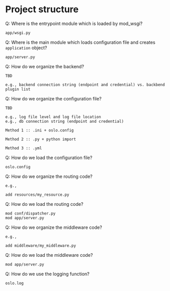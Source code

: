 # Project structure

Q: Where is the entrypoint module which is loaded by mod_wsgi?

```
app/wsgi.py
```

Q: Where is the main module which loads configuration file and creates `application` object?

```
app/server.py
```

Q: How do we organize the backend?

```
TBD

e.g., backend connection string (endpoint and credential) vs. backbend plugin list
```

Q: How do we organize the configuration file?

```
TBD

e.g., log file level and log file location
e.g., db connection string (endpoint and credential)

Method 1 :: .ini + oslo.config

Method 2 :: .py + python import

Method 3 :: .yml

```

Q: How do we load the configuration file?

```
oslo.config
```

Q: How do we organize the routing code?

```
e.g.,

add resources/my_resource.py
```

Q: How do we load the routing code?

```
mod conf/dispatcher.py
mod app/server.py
```

Q: How do we organize the middleware code?

```
e.g.,

add middleware/my_middleware.py
```

Q: How do we load the middleware code?

```
mod app/server.py
```

Q: How do we use the logging function?

```
oslo.log
```